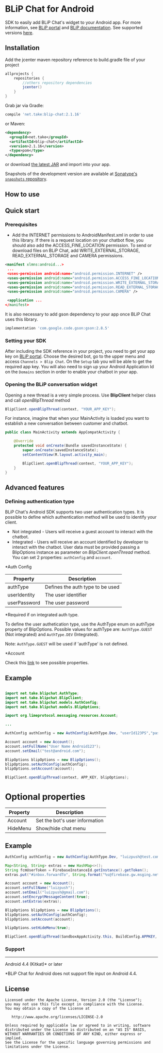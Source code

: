 
BLiP Chat for Android
======

SDK to easily add BLiP Chat's widget to your Android app. For more information, see [BLiP portal][1] and [BLiP documentation][2]. See supported versions [here](#support).

Installation
--------

Add the jcenter maven repository reference to build.gradle file of your project

```groovy
allprojects {
    repositories {
        //others repository dependencies
        jcenter()
    }
}
```

Grab jar via Gradle:
```groovy
compile 'net.take:blip-chat:2.1.16'
```

or Maven:
```xml
<dependency>
  <groupId>net.take</groupId>
  <artifactId>blip-chat</artifactId>
  <version>2.1.16</version>
  <type>pom</type>
</dependency>
```

or download [the latest JAR][3] and import into your app.

Snapshots of the development version are available at [Sonatype's `snapshots` repository][snap].

How to use
-------------------------

## Quick start

### Prerequisites

* Add the INTERNET permissions to AndroidManifest.xml in order to use this library. If there is a request location on your chatbot flow, you should also add the ACCESS_FINE_LOCATION permission. To send or download files on BLiP Chat, add WRITE_EXTERNAL_STORAGE, READ_EXTERNAL_STORAGE and CAMERA permissions.

```xml
<manifest xlmns:android...>
 ...
 <uses-permission android:name="android.permission.INTERNET" />
 <uses-permission android:name="android.permission.ACCESS_FINE_LOCATION" />
 <uses-permission android:name="android.permission.WRITE_EXTERNAL_STORAGE" />
 <uses-permission android:name="android.permission.READ_EXTERNAL_STORAGE" />
 <uses-permission android:name="android.permission.CAMERA" />

 <application ...
</manifest>
```

It is also necessary to add gson dependency to your app once BLiP Chat uses this library.

```groovy
implementation 'com.google.code.gson:gson:2.8.5'
```

### Setting your SDK

After including the SDK reference in your project, you need to get your app key on [BLiP portal][1]. Choose the desired bot, go to the upper menu and access `Channels > Blip Chat`. On the `Setup` tab you will be able to get the required app key. You will also need to sign up your Android Application Id on the `Domains` section in order to enable your chatbot in your app.

### Opening the BLiP conversation widget

Opening a new thread is a very simple process. Use **BlipClient** helper class and call *openBlipThread* method

```java
BlipClient.openBlipThread(context, "YOUR_APP_KEY");
```

For instance, imagine that when your MainActivity is loaded you want to establish a new conversation between customer and chatbot.

```java
public class MainActivity extends AppCompatActivity {

    @Override
    protected void onCreate(Bundle savedInstanceState) {
        super.onCreate(savedInstanceState);
        setContentView(R.layout.activity_main);

        BlipClient.openBlipThread(context, "YOUR_APP_KEY");
    }
}
```

## Advanced features

### Defining authentication type

BLiP Chat's Android SDK supports two user authentication types. It is possible to define which authentication method will be used to identify your client.

* Not integrated - Users will receive a guest account to interact with the chatbot.
* Integrated - Users will receive an account identified by developer to interact with the chatbot. User data must be provided passing a BlipOptions instance as parameter on *BlipClient.openThread* method. You can set 2 properties: `authConfig` and `account`.

*Auth Config

| Property          | Description                          |
| ----------------- | ------------------------------------ |
| authType          | Defines the auth type to be used     |
| userIdentity      | The user identifier                  |
| userPassword      | The user password                    |

*Required if on integrated auth type.

To define the user authetication type, use the AuthType enum on authType property of BlipOptions. Possible values for authType are: `AuthType.GUEST` (Not integrated) and `AuthType.DEV` (Integrated).

Note: `AuthType.GUEST` will be used if 'authType' is not defined.

*Account

Check this [link](http://limeprotocol.org/resources.html#account) to see possible properties.

## Example

```java

import net.take.blipchat.AuthType;
import net.take.blipchat.BlipClient;
import net.take.blipchat.models.AuthConfig;
import net.take.blipchat.models.BlipOptions;

import org.limeprotocol.messaging.resources.Account;

...

AuthConfig authConfig = new AuthConfig(AuthType.Dev, "userId123PS","pass123PS");

Account account = new Account();
account.setFullName("User Name Android123");
account.setEmail("test@android.com");

BlipOptions blipOptions = new BlipOptions();
blipOptions.setAuthConfig(authConfig);
blipOptions.setAccount(account);

BlipClient.openBlipThread(context, APP_KEY, blipOptions);

```

# Optional properties

| Property          | Description                                             |
| ----------------- | ------------------------------------------------------- |
| Account           | Set the bot's user information                          |
| HideMenu          | Show/hide chat menu                                     |

## Example

```java
AuthConfig authConfig = new AuthConfig(AuthType.Dev, "luizpush@test.com","123456");

Map<String, String> extras = new HashMap<>();
String fcmUserToken = FirebaseInstanceId.getInstance().getToken();
extras.put("#inbox.forwardTo", String.format("%s@firebase.gw.msging.net", fcmUserToken));

Account account = new Account();
account.setFullName("luizpush");
account.setEmail("luizpush@gmail.com");
account.setEncryptMessageContent(true);
account.setExtras(extras);

BlipOptions blipOptions = new BlipOptions();
blipOptions.setAuthConfig(authConfig);
blipOptions.setAccount(account);

blipOptions.setHideMenu(true);

BlipClient.openBlipThread(SandboxAppActivity.this, BuildConfig.APPKEY, blipOptions);
```

### Support
-------

  Android 4.4 (Kitkat)* or later

 *BLiP Chat for Android does not support file input on Android 4.4.

License
-------

    Licensed under the Apache License, Version 2.0 (the "License");
    you may not use this file except in compliance with the License.
    You may obtain a copy of the License at

       http://www.apache.org/licenses/LICENSE-2.0

    Unless required by applicable law or agreed to in writing, software
    distributed under the License is distributed on an "AS IS" BASIS,
    WITHOUT WARRANTIES OR CONDITIONS OF ANY KIND, either express or implied.
    See the License for the specific language governing permissions and
    limitations under the License.


 [1]: https://preview.blip.ai
 [2]: https://docs.blip.ai/
 [3]: http://search.maven.org/#search%7Cga%7C1%7Cg%3A%22net.take%22
 [snap]: https://oss.sonatype.org/content/repositories/snapshots/

